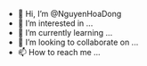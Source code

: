 - 👋 Hi, I’m @NguyenHoaDong
- 👀 I’m interested in ...
- 🌱 I’m currently learning ...
- 💞️ I’m looking to collaborate on ...
- 📫 How to reach me ...

<!---
NguyenHoaDong/NguyenHoaDong is a ✨ special ✨ repository because its `README.md` (this file) appears on your GitHub profile.
You can click the Preview link to take a look at your changes.
--->
